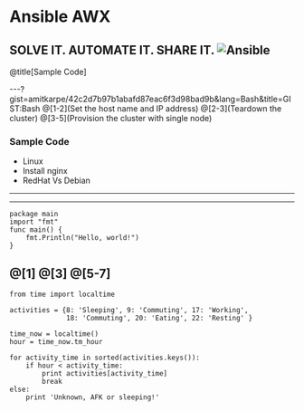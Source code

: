 # Ansible AWX

SOLVE IT. AUTOMATE IT. SHARE IT.
![Ansible](https://upload.wikimedia.org/wikipedia/commons/2/24/Ansible_logo.svg)
---
@title[Sample Code]

---?gist=amitkarpe/42c2d7b97b1abafd87eac6f3d98bad9b&lang=Bash&title=GIST:Bash
@[1-2](Set the host name and IP address)
@[2-3](Teardown the cluster)
@[3-5](Provision the cluster with single node)
### Sample Code
- Linux
- Install nginx
- RedHat Vs Debian
---

---
```
package main
import "fmt"
func main() {
    fmt.Println("Hello, world!")
}
```
@[1]
@[3]
@[5-7]
---
```
from time import localtime

activities = {8: 'Sleeping', 9: 'Commuting', 17: 'Working',
              18: 'Commuting', 20: 'Eating', 22: 'Resting' }

time_now = localtime()
hour = time_now.tm_hour

for activity_time in sorted(activities.keys()):
    if hour < activity_time:
        print activities[activity_time]
        break
else:
    print 'Unknown, AFK or sleeping!'
```
